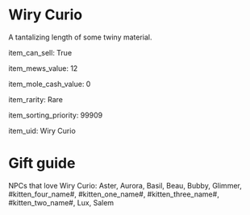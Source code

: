 # Wiry Curio

A tantalizing length of some twiny material.

item_can_sell: True

item_mews_value: 12

item_mole_cash_value: 0

item_rarity: Rare

item_sorting_priority: 99909

item_uid: Wiry Curio

# Gift guide

NPCs that love Wiry Curio: Aster, Aurora, Basil, Beau, Bubby, Glimmer, #kitten_four_name#, #kitten_one_name#, #kitten_three_name#, #kitten_two_name#, Lux, Salem